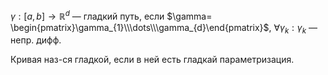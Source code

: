 $\gamma:[a,b]\to \mathbb{R}^{d}$ — гладкий путь, если $\gamma= \begin{pmatrix}\gamma_{1}\\\dots\\\gamma_{d}\end{pmatrix}$, $\forall \gamma_{k}: \gamma_{k}$ — непр. дифф.

Кривая наз-ся гладкой, если в ней есть гладкай параметризация.